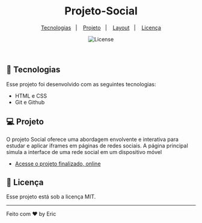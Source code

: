 <h1 align="center"> Projeto-Social </h1>


<p align="center">
  <a href="#-tecnologias">Tecnologias</a>&nbsp;&nbsp;&nbsp;|&nbsp;&nbsp;&nbsp;
  <a href="#-projeto">Projeto</a>&nbsp;&nbsp;&nbsp;|&nbsp;&nbsp;&nbsp;
  <a href="#-layout">Layout</a>&nbsp;&nbsp;&nbsp;|&nbsp;&nbsp;&nbsp;
  <a href="#memo-licença">Licença</a>
</p>

<p align="center">
  <img alt="License" src="https://img.shields.io/static/v1?label=license&message=MIT&color=49AA26&labelColor=000000">
</p>

<br>

## 🚀 Tecnologias

Esse projeto foi desenvolvido com as seguintes tecnologias:

- HTML e CSS
- Git e Github


## 💻 Projeto

O projeto Social oferece uma abordagem envolvente e interativa para estudar e aplicar iframes em páginas de redes sociais. A página principal simula a interface de uma rede social em um dispositivo móvel

- [Acesse o projeto finalizado, online](https://ericsalt.github.io/Projeto-Starbucks/)


## :memo: Licença

Esse projeto está sob a licença MIT.

---

Feito com ♥ by Eric 
